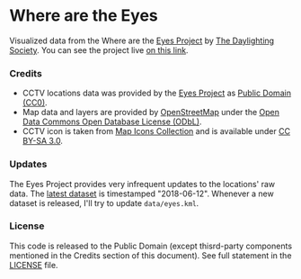 # Where are the Eyes
Visualized data from the Where are the [Eyes Project](https://eyes.daylightingsociety.org/) by [The Daylighting Society](https://daylightingsociety.org/). You can see the project live [on this link](https://paszternak.me/eyes/).

### Credits

- CCTV locations data was provided by the [Eyes Project](https://eyes.daylightingsociety.org/rawdata) as [Public Domain (CC0)](https://creativecommons.org/publicdomain/zero/1.0/).
- Map data and layers are provided by [OpenStreetMap](https://www.openstreetmap.org/) under the [Open Data Commons Open Database License (ODbL)](https://opendatacommons.org/licenses/odbl/).
- CCTV icon is taken from [Map Icons Collection](https://mapicons.mapsmarker.com/) and is available under [CC BY-SA 3.0](http://creativecommons.org/licenses/by-sa/3.0/).

### Updates

The Eyes Project provides very infrequent updates to the locations' raw data. The [latest dataset](https://eyes.daylightingsociety.org/rawdata) is timestamped "2018-06-12". Whenever a new dataset is released, I'll try to update `data/eyes.kml`.

### License

This code is released to the Public Domain (except thisrd-party components mentioned in the Credits section of this document). See full statement in the [LICENSE](LICENSE) file.
